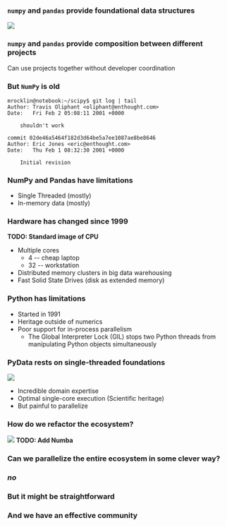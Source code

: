 

### `numpy` and `pandas` provide foundational data structures

![](images/jenga.png)


### `numpy` and `pandas` provide composition between different projects

Can use projects together without developer coordination


### But `NumPy` is old

```
mrocklin@notebook:~/scipy$ git log | tail
Author: Travis Oliphant <oliphant@enthought.com>
Date:   Fri Feb 2 05:08:11 2001 +0000

    shouldn't work

commit 02de46a5464f182d3d64be5a7ee1087ae8be8646
Author: Eric Jones <eric@enthought.com>
Date:   Thu Feb 1 08:32:30 2001 +0000

    Initial revision
```


### NumPy and Pandas have limitations

*  Single Threaded (mostly)
*  In-memory data (mostly)


### Hardware has changed since 1999

**TODO: Standard image of CPU**

* Multiple cores
   *  4 -- cheap laptop
   *  32 -- workstation
* Distributed memory clusters in big data warehousing
* Fast Solid State Drives (disk as extended memory)


### Python has limitations

* Started in 1991
* Heritage outside of numerics
* Poor support for in-process parallelism
   * The Global Interpreter Lock (GIL) stops two Python threads from
     manipulating Python objects simultaneously


### PyData rests on single-threaded foundations

![](images/jenga.png)

* Incredible domain expertise
* Optimal single-core execution (Scientific heritage)
* But painful to parallelize


### How do we refactor the ecosystem?

![](images/jenga.png)  **TODO: Add Numba**


### Can we parallelize the entire ecosystem in some clever way?


### *no*


### But it might be straightforward


### And we have an effective community
